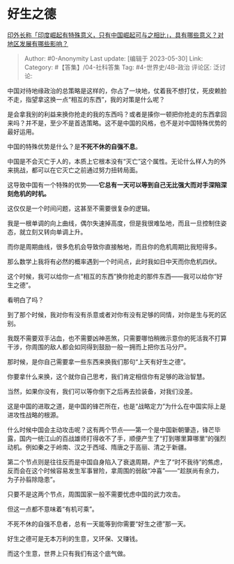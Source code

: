 # 好生之德
[印外长称「印度崛起有特殊意义，只有中国崛起可与之相比」，具有哪些意义？对地区发展有哪些影响？](https://www.zhihu.com/question/603613118/answer/3050582085)

> Author: #0-Anonymity
> Last update: [编辑于 2023-05-30]
> Link:
> Category: #【答集】/04-社科答集
> Tag: #4-世界史/4B-政治
> 评论区:
> 泛讨论:

中国对待地缘政治的总策略是这样的，你占了一块地，仗着我不想打仗，死皮赖脸不走，指望拿这换一点“相互的东西”，我的对策是什么呢？

是会拿我别的利益来换你抢走的我的东西吗？或者是揍你一顿把你抢走的东西拿回来吗？并不是，至少不是首选策略。这不是中国的风格，也不是对中国特殊优势的最好运用。

中国的特殊优势是什么？是**不死不休的自强不息**。

中国是不会灭亡于人的，本质上它根本没有“灭亡”这个属性。无论什么样人为的外来挑战，都可以在它灭亡之前通过努力扭转局面。

这导致中国有一个特殊的优势——**它总有一天可以等到自己无比强大而对手深陷深刻危机的时机。**

这仅仅是一个时间问题，这甚至不需要很复杂的逻辑。

我是一根单调的向上曲线，偶尔失速掉高度，但是我很难坠地，而且一旦控制住姿态，就立刻又转向单调上升。

而你是周期曲线，很多危机会导致你直接触地，而且你的危机周期比我短得多。

那么数学上我将有必然的概率遇到一个时间点，此时我如日中天而你危机四伏。

这个时候，我可以给你一点“相互的东西”换你抢走的那件东西——我可以给你“好生之德”。

看明白了吗？

到了那个时候，我对你有没有杀意或者对你有没有足够的同情，对你是生与死的区别。

我既不需要双手沾血，也不需要凶神恶煞，只需要哪怕稍微示意你的死活我不打算干涉，你周围的敌人都会如同得到鼓励一般一拥而上把你五马分尸。

那时候，是你自己需要拿一些东西来换我们那句“上天有好生之德”。

你要拿什么来换，这个就你自己思考，我们肯定相信你有足够的政治智慧。

当然，如果你没有，我们可以等你倒下之后再去捡装备，对我们没差。

这是中国的进取之道，是中国的锋芒所在，也是“战略定力”为什么在中国实际上是进攻性战略的根源。

什么时候中国会主动攻击呢？这有两个节点——第一个是中国新朝肇造，锋芒毕露，国内一统江山的百战雄师打得收不了手，顺便产生了“打到哪里算哪里”的强烈动机。例如秦之于岭南、汉之于西域、隋唐之于高丽、清之于新疆。

第二个节点则是往往反而是中国自身陷入了衰退周期，产生了“时不我待”的焦虑，反而会在这个时候容易发生军事冒险，拿周围的弱敌“冲喜”——“趁朕尚有余力，为子孙翦除隐患”。

只要不是这两个节点，周围国家一般不需要忧虑中国的武力攻击。

但这一点都不意味着“有机可乘”。

不死不休的自强不息者，总有一天能等到你需要“好生之德”那一天。

好生之德可是无本万利的生意，又环保、又赚钱。

而这个生意，世界上只有我们有这个底气做。
